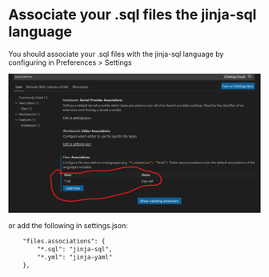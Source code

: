 # Associate your .sql files the jinja-sql language

You should associate your .sql files with the jinja-sql language by configuring in Preferences > Settings

![Associations](./images/associations.png)

or add the following in settings.json:

```
    "files.associations": {
        "*.sql": "jinja-sql",
        "*.yml": "jinja-yaml"
    },
```

